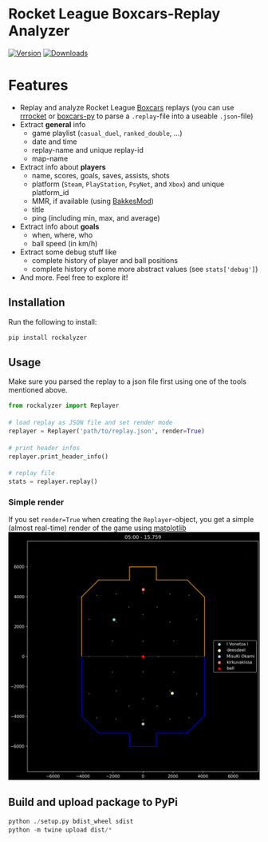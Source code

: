 # Rocket League Boxcars-Replay Analyzer

[![Version](https://img.shields.io/pypi/v/rockalyzer)](https://pypi.org/project/rockalyzer/#history)
[![Downloads](https://static.pepy.tech/personalized-badge/rockalyzer?period=total&units=international_system&left_color=black&right_color=blue&left_text=Downloads)](https://pepy.tech/project/rockalyzer)

# Features
- Replay and analyze Rocket League [Boxcars](https://github.com/nickbabcock/boxcars) replays (you can use [rrrocket](https://github.com/nickbabcock/rrrocket) or [boxcars-py](https://github.com/SaltieRL/boxcars-py) to parse a `.replay`-file into a useable `.json`-file)
- Extract **general** info
  - game playlist (`casual_duel`, `ranked_double`, ...)
  - date and time
  - replay-name and unique replay-id
  - map-name
- Extract info about **players**
  - name, scores, goals, saves, assists, shots
  - platform (`Steam`, `PlayStation`, `PsyNet`, and `Xbox`) and unique platform_id
  - MMR, if available (using [BakkesMod](https://bakkesmod.com/index.php))
  - title
  - ping (including min, max, and average)
- Extract info about **goals**
  - when, where, who
  - ball speed (in km/h)
- Extract some debug stuff like
  - complete history of player and ball positions
  - complete history of some more abstract values (see `stats['debug']`)
- And more. Feel free to explore it!

## Installation
Run the following to install:
```python
pip install rockalyzer
```

## Usage
Make sure you parsed the replay to a json file first using one of the tools mentioned above.
```python
from rockalyzer import Replayer

# load replay as JSON file and set render mode
replayer = Replayer('path/to/replay.json', render=True)

# print header infos
replayer.print_header_info()

# replay file
stats = replayer.replay()
```

### Simple render
If you set `render=True` when creating the `Replayer`-object, you get a simple (almost real-time) render of the game using [matplotlib](https://matplotlib.org/)
![Screenshot of render](https://raw.githubusercontent.com/eliastheis/rockalyzer/master/render_screenshot.png)

## Build and upload package to PyPi
```python
python ./setup.py bdist_wheel sdist
python -m twine upload dist/*
```
